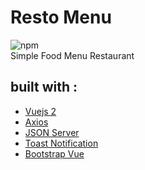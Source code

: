 # Resto Menu 
![npm](https://img.shields.io/npm/v/npm)<br>
Simple Food Menu Restaurant 
## built with :
- [Vuejs 2](https://github.com/vuejs/vue)
- [Axios](https://github.com/axios/axios)
- [JSON Server](https://github.com/typicode/json-server)
- [Toast Notification](https://github.com/ankurk91/vue-toast-notification)
- [Bootstrap Vue](https://github.com/bootstrap-vue/bootstrap-vue)